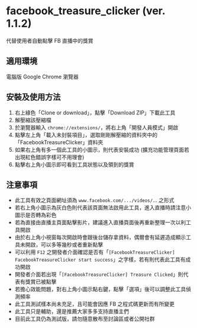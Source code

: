 # facebook_treasure_clicker (ver. 1.1.2)
代替使用者自動點擊 FB 直播中的獎賞

## 適用環境
電腦版 Google Chrome 瀏覽器

## 安裝及使用方法
1. 右上綠色「Clone or download」，點擊「Download ZIP」下載此工具
2. 解壓縮該壓縮檔
3. 於瀏覽器輸入 `chrome://extensions/`，將右上角「開發人員模式」開啟
4. 點擊左上角「載入未封裝項目」，選取剛剛解壓縮的資料夾中的「FacebookTreasureClicker」資料夾
5. 如果右上角有多一個此工具的小圖示，則代表安裝成功 (擴充功能管理頁面若出現紅色錯誤字樣可不用理會)
6. 點擊右上角小圖示即可看到工具狀態以及領到的獎賞

## 注意事項
 - 此工具有效之頁面網址須為 `www.facebook.com/.../videos/`... 之形式
 - 若右上角小圖示為灰白色則代表該頁面無法啟用此工具，進入直播時請注意小圖示是否轉為彩色
 - 若為直接由直播主頁面點擊影片，建議進入直播頁面後再重新整理一次以利工具開啟
 - 由於右上角小視窗每次開啟時會跟後台儲存拿資料，偶爾會有延遲造成顯示工具未開啟，可以多等幾秒或者重新點擊
 - 可以利用 `F12` 之開發者介面確認是否有「`[FacebookTreasureClicker] FacebookTreasureClicker start success`」之字樣，若有則代表此工具有成功開啟
 - 開發者介面若出現「`[FacebookTreasureClicker] Treasure Clicked`」則代表有獎賞已被點擊
 - 若擔心效能問題，對右上角小圖示點右鍵，點擊「選項」後可以調整此工具偵測頻率
 - 此工具測試樣本尚未充足，且可能會因應 FB 之程式碼更新而有所變更
 - 此工具只是輔助，還是推薦大家多多支持直播主們
 - 目前此工具仍為測試版，請勿隨意散布至討論區或者公開社群
